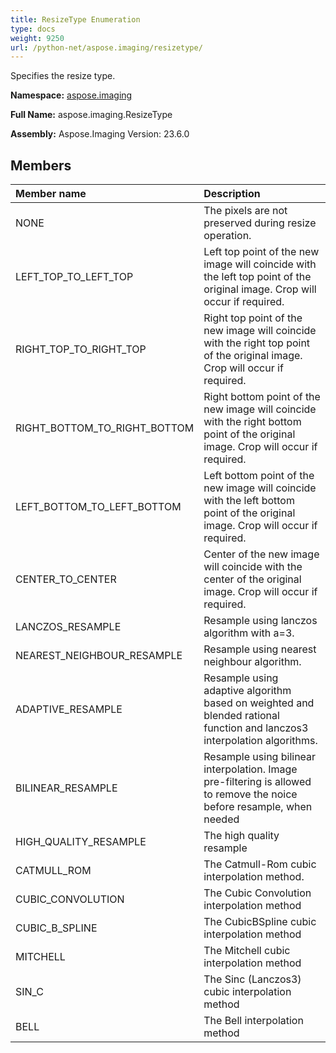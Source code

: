 ```yaml
---
title: ResizeType Enumeration
type: docs
weight: 9250
url: /python-net/aspose.imaging/resizetype/
---
```


Specifies the resize type.

**Namespace:** [aspose.imaging](/imaging/python-net/aspose.imaging/)

**Full Name:** aspose.imaging.ResizeType

**Assembly:**  Aspose.Imaging Version: 23.6.0

## **Members**
|**Member name**|**Description**|
| :- | :- |
|NONE|The pixels are not preserved during resize operation.|
|LEFT_TOP_TO_LEFT_TOP|Left top point of the new image will coincide with the left top point of the original image. Crop will occur if required.|
|RIGHT_TOP_TO_RIGHT_TOP|Right top point of the new image will coincide with the right top point of the original image. Crop will occur if required.|
|RIGHT_BOTTOM_TO_RIGHT_BOTTOM|Right bottom point of the new image will coincide with the right bottom point of the original image. Crop will occur if required.|
|LEFT_BOTTOM_TO_LEFT_BOTTOM|Left bottom point of the new image will coincide with the left bottom point of the original image. Crop will occur if required.|
|CENTER_TO_CENTER|Center of the new image will coincide with the center of the original image. Crop will occur if required.|
|LANCZOS_RESAMPLE|Resample using lanczos algorithm with a=3.|
|NEAREST_NEIGHBOUR_RESAMPLE|Resample using nearest neighbour algorithm.|
|ADAPTIVE_RESAMPLE|Resample using adaptive algorithm based on weighted and blended rational function and lanczos3 interpolation algorithms.|
|BILINEAR_RESAMPLE|Resample using bilinear interpolation. Image pre-filtering is allowed to remove the noice before resample, when needed|
|HIGH_QUALITY_RESAMPLE|The high quality resample|
|CATMULL_ROM|The Catmull-Rom cubic interpolation method.|
|CUBIC_CONVOLUTION|The Cubic Convolution interpolation method|
|CUBIC_B_SPLINE|The CubicBSpline cubic interpolation method|
|MITCHELL|The Mitchell cubic interpolation method|
|SIN_C|The Sinc (Lanczos3) cubic interpolation method|
|BELL|The Bell interpolation method|
